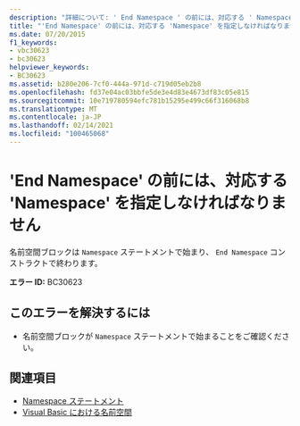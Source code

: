 ```yaml
---
description: "詳細について: ' End Namespace ' の前には、対応する ' Namespace ' を指定しなければなりません"
title: "'End Namespace' の前には、対応する 'Namespace' を指定しなければなりません"
ms.date: 07/20/2015
f1_keywords:
- vbc30623
- bc30623
helpviewer_keywords:
- BC30623
ms.assetid: b280e206-7cf0-444a-971d-c719d05eb2b8
ms.openlocfilehash: fd37e04ac03bbfe5de3e4d83e4673df83c05e815
ms.sourcegitcommit: 10e719780594efc781b15295e499c66f316068b8
ms.translationtype: MT
ms.contentlocale: ja-JP
ms.lasthandoff: 02/14/2021
ms.locfileid: "100465068"
---
```

# <a name="end-namespace-must-be-preceded-by-a-matching-namespace"></a>'End Namespace' の前には、対応する 'Namespace' を指定しなければなりません

名前空間ブロックは `Namespace` ステートメントで始まり、 `End Namespace` コンストラクトで終わります。  
  
 **エラー ID:** BC30623  
  
## <a name="to-correct-this-error"></a>このエラーを解決するには  
  
- 名前空間ブロックが `Namespace` ステートメントで始まることをご確認ください。  
  
## <a name="see-also"></a>関連項目

- [Namespace ステートメント](../language-reference/statements/namespace-statement.md)
- [Visual Basic における名前空間](../programming-guide/program-structure/namespaces.md)
